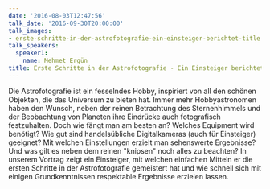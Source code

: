 ```yaml
---
date: '2016-08-03T12:47:56'
talk_date: '2016-09-30T20:00:00'
talk_images:
- erste-schritte-in-der-astrofotografie-ein-einsteiger-berichtet-title.jpg
talk_speakers:
  speaker1:
    name: Mehmet Ergün
title: Erste Schritte in der Astrofotografie - Ein Einsteiger berichtet...
---
```

Die Astrofotografie ist ein fesselndes Hobby, inspiriert von all den schönen Objekten, die das Universum zu bieten hat. Immer mehr Hobbyastronomen haben den Wunsch, neben der reinen Betrachtung des Sternenhimmels und der Beobachtung von Planeten ihre Eindrücke auch fotografisch festzuhalten. Doch wie fängt man am besten an? Welches Equipment wird benötigt? Wie gut sind handelsübliche Digitalkameras (auch für Einsteiger) geeignet? Mit welchen Einstellungen erzielt man sehenswerte Ergebnisse? Und was gilt es neben dem reinen "knipsen" noch alles zu beachten?
In unserem Vortrag zeigt ein Einsteiger, mit welchen einfachen Mitteln er die ersten Schritte in der Astrofotografie gemeistert hat und wie schnell sich mit einigen Grundkenntnissen respektable Ergebnisse erzielen lassen.